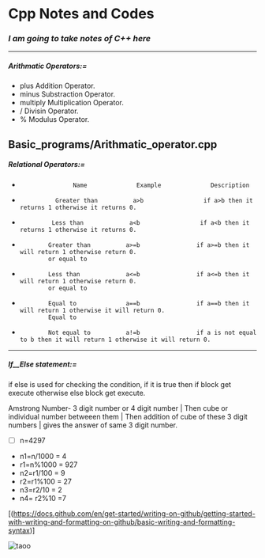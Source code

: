 #  Cpp Notes and Codes

### _**I am going to take notes of C++ here**_
-------------------------------------------------------------------------
#####  _**Arithmatic Operators:=**_
-    plus          Addition Operator.
-    minus          Substraction Operator.
-    multiply          Multiplication Operator.
-    /          Divisin Operator.
-    %          Modulus Operator.

Basic_programs/Arithmatic_operator.cpp
--------------------------------------------------------------------------
##### _**Relational Operators:=**_
-                    Name              Example              Description
-               Greater than          a>b                 if a>b then it returns 1 otherwise it returns 0.

-              Less than             a<b                 if a<b then it returns 1 otherwise it returns 0.

-             Greater than          a>=b                if a>=b then it will return 1 otherwise return 0.
              or equal to
 
-             Less than             a<=b                if a<=b then it will return 1 otherwise return 0.
              or equal to   

-             Equal to              a==b                if a==b then it will return 1 otherwise it will return 0.
              Equal to         

-             Not equal to          a!=b                if a is not equal to b then it will return 1 otherwise it will return 0.

------------------------------------------------------------------------

##### _**If__Else statement:=**_

if else is used for checking the condition, if it is true then if block get execute otherwise else block get execute.
       
Amstrong Number- 3 digit number or 4 digit number | Then cube or individual number betweeen them | Then addition of cube of these 3 digit numbers | gives the answer of same 3 digit number.

- [ ] n=4297
- n1=n/1000    = 4
- r1=n%1000    = 927
- n2=r1/100    = 9
- r2=r1%100    = 27
- n3=r2/10     = 2
- n4= r2%10    =7

[(https://docs.github.com/en/get-started/writing-on-github/getting-started-with-writing-and-formatting-on-github/basic-writing-and-formatting-syntax)]


![taoo](https://user-images.githubusercontent.com/62470301/190870650-c1e368a0-2da5-4e52-86c3-039a3bb1a364.jpg)


